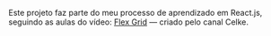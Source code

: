 Este projeto faz parte do meu processo de aprendizado em React.js, seguindo as aulas do vídeo:
[Flex Grid](https://www.youtube.com/watch?v=300AFps_XoY&list=PL1k12jelJM8Gs8TMXPAQqvQlcPyhO7gsG) — criado pelo canal Celke.
